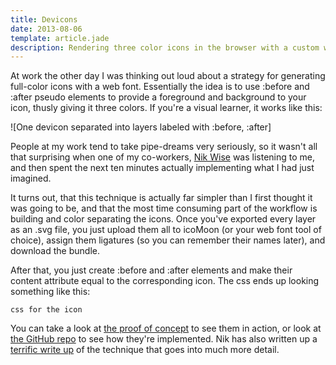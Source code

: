 ```yaml
---
title: Devicons
date: 2013-08-06
template: article.jade
description: Rendering three color icons in the browser with a custom web font.
---
```


At work the other day I was thinking out loud about a strategy for generating full-color icons with a web font. Essentially the idea is to use :before and :after pseudo elements to provide a foreground and background to your icon, thusly giving it three colors. If you're a visual learner, it works like this:

![One devicon separated into layers labeled with :before, :after]

People at my work tend to take pipe-dreams very seriously, so it wasn't all that surprising when one of my co-workers, [Nik Wise](http://atelier-wise.aws.af.cm/) was listening to me, and then spent the next ten minutes actually implementing what I had just imagined.

It turns out, that this technique is actually far simpler than I first thought it was going to be, and that the most time consuming part of the workflow is building and color separating the icons. Once you've exported every layer as an .svg file, you just upload them all to icoMoon (or your web font tool of choice), assign them ligatures (so you can remember their names later), and download the bundle.

After that, you just create :before and :after elements and make their content attribute equal to the corresponding icon. The css ends up looking something like this:

```
css for the icon
```

You can take a look at [the proof of concept](http://paulcpederson.github.io/devicons/) to see them in action, or look at [the GitHub repo](https://github.com/nikolaswise/devicons) to see how they're implemented. Nik has also written up a [terrific write up](https://github.com/nikolaswise/three-color-icons) of the technique that goes into much more detail.
